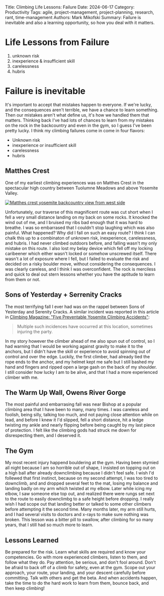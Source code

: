 Title: Climbing Life Lessons: Failure
Date: 2024-06-17
Category: Productivity
Tags: agile, project-management, project-planning, research, rant, time-management
Authors: Mark Mikofski
Summary: Failure is inevitable and also a learning opportunity, so how you deal with it matters.

# Life Lessons from Failure

1. unknown risk
2. inexperience & insufficient skill
3. carelessness
4. hubris

# Failure is inevitable
It's important to accept that mistakes happen to everyone. If we're lucky, and the consequences aren't terrible, we have a chance to learn something. Then our mistakes aren't what define us, it's how we handled them that matters. Thinking back I've had lots of chances to learn from my mistakes on the rock in the backcountry and even in the gym, so I guess I've been pretty lucky. I think my climbing failures come in come in four flavors:

- Unknown risk
- inexperience or insufficient skill
- carelessness
- hubris

## Matthes Crest
One of my earliest climbing experiences was on Matthes Crest in the spectacular high country between Tuolumne Meadows and above Yosemite Valley.

[![Matthes crest yosemite backcountry view from west side](https://i1.wp.com/www.climbingyosemite.com/wp-content/uploads/2016/10/Matthes_crest_yosemite_backcountry_view_from_west_side.jpg)](https://www.climbingyosemite.com/portfolio/accident-report-matthes-crest-rappelling/)

Unfortunately, our traverse of this magnificent route was cut short when I fell a very small distance landing on my back on some rocks. It knocked the wind out of me, and I bruised my ribs bad enough that it was hard to breathe. I was so embarrased that I couldn't stop laughing which was also painful. What happened? Why did I fall on such an easy route? I think I can chalk this up to a combinaton of unknown risk, inexperience, carelessness, and hubris. I had never climbed outdoors before, and falling wasn't my only mistake on this route. I also lost my belay device which fell off my locking caribeener which either wasn't locked or somehow unscrewed itself. There wasn't a lot of exposure where I fell, but I failed to evaluate the risk and decided on a risky boulder move, without considering the consequences. I was clearly careless, and I think I was overconfident. The rock is merciless and quick to deal out stern lessons whether you have the aptitude to learn from them or not. 

## Sons of Yesterday + Serrenity Cracks
The most terrifying fall I ever had was on the rappel between Sons of Yesterday and Serenity Cracks. A similar incident was reported in this article in [Climbing Magazine: "Five Preventable Yosemite Climbing Accidents"](https://www.climbing.com/skills/analysis-five-yosemite-climbing-accidents/):

> Multiple such incidences have occurred at this location, sometimes injuring the party.

In my story however the climber ahead of me also spun out of control, so I had warning that I would be working against gravity to make it to the anchors, but I didn't have the skill or experience to avoid spinning out of control and over the edge. Luckily, the first climber, had already tied the rope ends to the anchor, and my helmet kept me safe but I still bashed my hand and fingers and ripped open a large gash on the back of my shoulder. I still consider how lucky I am to be alive, and that I had a more experienced climber with me.

## The Warm Up Wall, Owens River Gorge
The most painful and embarrasing fall was near Bishop at a popular climbing area that I have been to many, many times. I was careless and foolish, being silly, talking too much, and not paying close attention while on lead, and before I knew it I'd slipped, fell a short distance, hit a ledge twisting my ankle and nearly flipping before being caught by my last piece of protection. I felt like the climbing gods had struck me down for disrespecting them, and I deserved it.

## The Gym
My most recent injury happend bouldering at the gym. Having been stymied all night because I am so horrible out of shape, I insisted on topping out on a high ball after already downclimbing because I didn't feel safe. I wish I'd follewed that first instinct, because on my second attempt, I was too tired to downclimb, and and dropped several feet to the mat, losing my balance and landing badly on my arm which twisted at my elbow. Later while icing my elbow, I saw someone else top out, and realized there were rungs set next to the route to easily downclimbg to a safe height before dropping. I really wish I had scope out that landing better or talked to some other climbers before attempting it the second time. Many months later, my arm still hurts, and I had several visits to doctors and x-rays to make sure nothing was broken. This lesson was a bitter pill to swallow, after climbing for so many years, that I still had so much more to learn.

## Lessons Learned
Be prepared for the risk. Learn what skills are required and know your competencies. Go with more experienced climbers, listen to them, and follow what they do. Pay attention, be serious, and don't fool around. Don't be afraid to back off of a climb for safety, even at the gym. Scope out your approach, your route, your landing, and your descent carefully before committing. Talk with others and get the beta. And when accidents happen, take the time to do the hard work to learn from them, bounce back, and then keep climbing!
